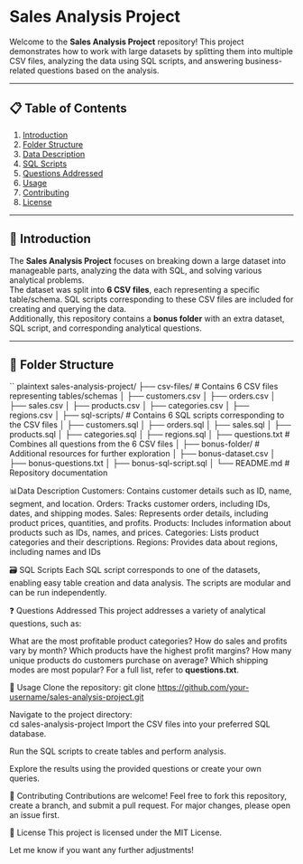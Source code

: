 # Sales Analysis Project

Welcome to the **Sales Analysis Project** repository! This project demonstrates how to work with large datasets by splitting them into multiple CSV files, analyzing the data using SQL scripts, and answering business-related questions based on the analysis.

---

## 📋 Table of Contents

1. [Introduction](#introduction)  
2. [Folder Structure](#folder-structure)  
3. [Data Description](#data-description)  
4. [SQL Scripts](#sql-scripts)  
5. [Questions Addressed](#questions-addressed)  
6. [Usage](#usage)  
7. [Contributing](#contributing)  
8. [License](#license)

---

## 📖 Introduction

The **Sales Analysis Project** focuses on breaking down a large dataset into manageable parts, analyzing the data with SQL, and solving various analytical problems.  
The dataset was split into **6 CSV files**, each representing a specific table/schema. SQL scripts corresponding to these CSV files are included for creating and querying the data.  
Additionally, this repository contains a **bonus folder** with an extra dataset, SQL script, and corresponding analytical questions.

---

## 📂 Folder Structure

`` plaintext
sales-analysis-project/
├── csv-files/                   # Contains 6 CSV files representing tables/schemas
│   ├── customers.csv
│   ├── orders.csv
│   ├── sales.csv
│   ├── products.csv
│   ├── categories.csv
│   ├── regions.csv
│
├── sql-scripts/                 # Contains 6 SQL scripts corresponding to the CSV files
│   ├── customers.sql
│   ├── orders.sql
│   ├── sales.sql
│   ├── products.sql
│   ├── categories.sql
│   ├── regions.sql
│
├── questions.txt                # Combines all questions from the 6 CSV files
│
├── bonus-folder/                # Additional resources for further exploration
│   ├── bonus-dataset.csv
│   ├── bonus-questions.txt
│   ├── bonus-sql-script.sql
│
└── README.md                    # Repository documentation

📊Data Description
Customers: Contains customer details such as ID, name, segment, and location.
Orders: Tracks customer orders, including IDs, dates, and shipping modes.
Sales: Represents order details, including product prices, quantities, and profits.
Products: Includes information about products such as IDs, names, and prices.
Categories: Lists product categories and their descriptions.
Regions: Provides data about regions, including names and IDs

🗃️ SQL Scripts
Each SQL script corresponds to one of the datasets, enabling easy table creation and data analysis. The scripts are modular and can be run independently.

❓ Questions Addressed
This project addresses a variety of analytical questions, such as:

What are the most profitable product categories?
How do sales and profits vary by month?
Which products have the highest profit margins?
How many unique products do customers purchase on average?
Which shipping modes are most popular?
For a full list, refer to **questions.txt**.

🚀 Usage
Clone the repository:
git clone https://github.com/your-username/sales-analysis-project.git

Navigate to the project directory:  
cd sales-analysis-project
Import the CSV files into your preferred SQL database.

Run the SQL scripts to create tables and perform analysis.

Explore the results using the provided questions or create your own queries.

🤝 Contributing
Contributions are welcome! Feel free to fork this repository, create a branch, and submit a pull request. For major changes, please open an issue first.

📜 License
This project is licensed under the MIT License.

Let me know if you want any further adjustments!

